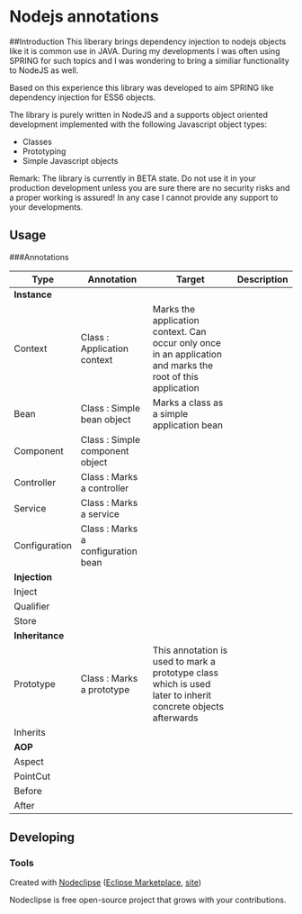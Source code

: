 # Nodejs annotations

##Introduction
This liberary brings dependency injection to nodejs objects like it is common use in JAVA.
During my developments I was often using SPRING for such topics and I was wondering to bring a similiar functionality to NodeJS as well. 

Based on this experience this library was developed to aim SPRING like dependency injection for ESS6 objects.

The library is purely written in NodeJS and a supports object oriented development implemented with the following Javascript object types:
- Classes
- Prototyping
- Simple Javascript objects

Remark: The library is currently in BETA state. Do not use it in your production development unless you are sure there are no security risks and a proper working is assured! In any case I cannot provide any support to your developments.


## Usage

###Annotations

Type | Annotation | Target | Description
---- | ---------- | ------ | -----------
**Instance** | | |
 | Context | Class : Application context | Marks the application context. Can occur only once in an application and marks the root of this application
 | Bean | Class : Simple bean object | Marks a class as a simple application bean 
 | Component | Class : Simple component object | 
 | Controller | Class : Marks a controller | 
 | Service | Class : Marks a service | 
 | Configuration | Class : Marks a configuration bean | 
 **Injection** | | |
 | Inject | | 
 | Qualifier | | 
 | Store | | 
  **Inheritance** | | |
 | Prototype | Class : Marks a prototype | This annotation is used to mark a prototype class which is used later to inherit concrete objects afterwards 
 | Inherits | | 
  **AOP** | | |
 | Aspect | |   
 | PointCut | | 
 | Before | | 
 | After | |  



## Developing



### Tools

Created with [Nodeclipse](https://github.com/Nodeclipse/nodeclipse-1)
 ([Eclipse Marketplace](http://marketplace.eclipse.org/content/nodeclipse), [site](http://www.nodeclipse.org))   

Nodeclipse is free open-source project that grows with your contributions.
